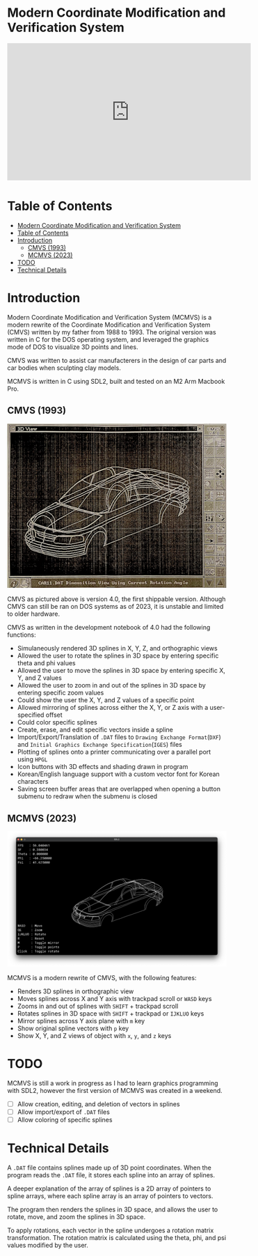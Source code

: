 # Modern Coordinate Modification and Verification System

<iframe width="560" height="315" src="https://www.youtube.com/embed/pSm6CsjS5Rs?si=z6_U2DDYAtzVvKpe" title="YouTube video player" frameborder="0" allow="accelerometer; autoplay; clipboard-write; encrypted-media; gyroscope; picture-in-picture; web-share" allowfullscreen></iframe>

# Table of Contents

- [Modern Coordinate Modification and Verification System](#modern-coordinate-modification-and-verification-system)
- [Table of Contents](#table-of-contents)
- [Introduction](#introduction)
  - [CMVS (1993)](#cmvs-1993)
  - [MCMVS (2023)](#mcmvs-2023)
- [TODO](#todo)
- [Technical Details](#technical-details)

# Introduction

Modern Coordinate Modification and Verification System (MCMVS) is a modern rewrite of the Coordinate Modification and Verification System (CMVS) written by my father from 1988 to 1993. The original version was written in C for the DOS operating system, and leveraged the graphics mode of DOS to visualize 3D points and lines.

CMVS was written to assist car manufacterers in the design of car parts and car bodies when sculpting clay models.

MCMVS is written in C using SDL2, built and tested on an M2 Arm Macbook Pro.

## CMVS (1993)

![A photo of the original CMVS](img/cmvs_color_corrected.jpeg)

CMVS as pictured above is version 4.0, the first shippable version. Although CMVS can still be ran on DOS systems as of 2023, it is unstable and limited to older hardware.

CMVS as written in the development notebook of 4.0 had the following functions:

- Simulaneously rendered 3D splines in X, Y, Z, and orthographic views
- Allowed the user to rotate the splines in 3D space by entering specific theta and phi values
- Allowed the user to move the splines in 3D space by entering specific X, Y, and Z values
- Allowed the user to zoom in and out of the splines in 3D space by entering specific zoom values
- Could show the user the X, Y, and Z values of a specific point
- Allowed mirroring of splines across either the X, Y, or Z axis with a user-specified offset
- Could color specific splines
- Create, erase, and edit specific vectors inside a spline
- Import/Export/Translation of `.DAT` files to `Drawing Exchange Format`(`DXF`) and `Initial Graphics Exchange Specification`(`IGES`) files
- Plotting of splines onto a printer communicating over a parallel port using `HPGL`
- Icon buttons with 3D effects and shading drawn in program
- Korean/English language support with a custom vector font for Korean characters
- Saving screen buffer areas that are overlapped when opening a button submenu to redraw when the submenu is closed

## MCMVS (2023)

![A screenshot of MCMVS](img/mcmvs_screenshot.png)

MCMVS is a modern rewrite of CMVS, with the following features:

- Renders 3D splines in orthographic view
- Moves splines across X and Y axis with trackpad scroll or `WASD` keys
- Zooms in and out of splines with `SHIFT` + trackpad scroll
- Rotates splines in 3D space with `SHIFT` + trackpad or `IJKLUO` keys
- Mirror splines across Y axis plane with `m` key
- Show original spline vectors with `p` key
- Show X, Y, and Z views of object with `x`, `y`, and `z` keys

# TODO

MCMVS is still a work in progress as I had to learn graphics programming with SDL2, however the first version of MCMVS was created in a weekend.

- [ ] Allow creation, editing, and deletion of vectors in splines
- [ ] Allow import/export of `.DAT` files
- [ ] Allow coloring of specific splines

# Technical Details

A `.DAT` file contains splines made up of 3D point coordinates. When the program reads the `.DAT` file, it stores each spline into an array of splines.

A deeper explanation of the array of splines is a 2D array of pointers to spline arrays, where each spline array is an array of pointers to vectors.

The program then renders the splines in 3D space, and allows the user to rotate, move, and zoom the splines in 3D space.

To apply rotations, each vector in the spline undergoes a rotation matrix transformation. The rotation matrix is calculated using the theta, phi, and psi values modified by the user.
